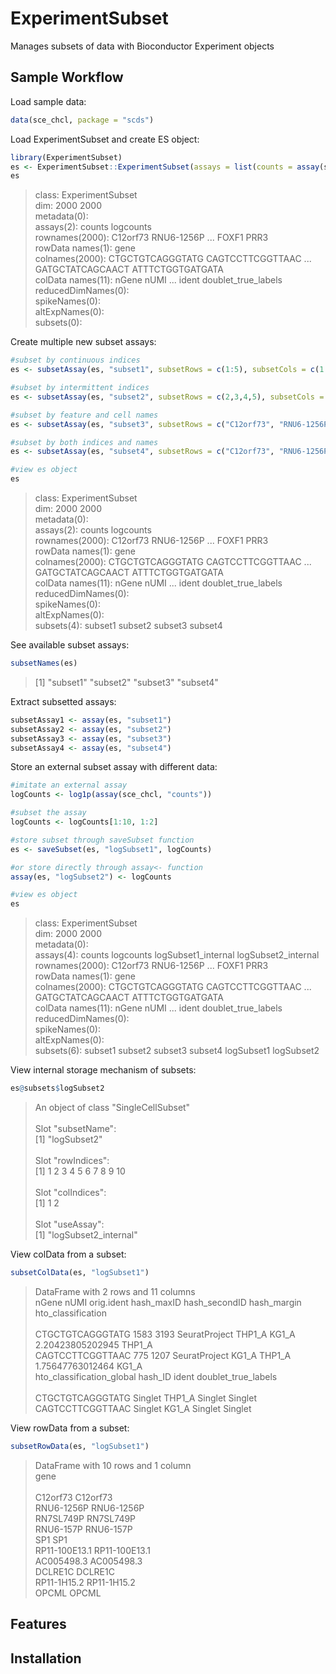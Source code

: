 # ExperimentSubset
Manages subsets of data with Bioconductor Experiment objects

## Sample Workflow
Load sample data:
```r
data(sce_chcl, package = "scds")
```

Load ExperimentSubset and create ES object:
```r
library(ExperimentSubset)
es <- ExperimentSubset::ExperimentSubset(assays = list(counts = assay(sce_chcl, "counts"), logcounts = assay(sce_chcl, "logcounts")), colData=colData(sce_chcl), rowData= rowData(sce_chcl))
es
```
<blockquote>
class: ExperimentSubset</br>
dim: 2000 2000</br> 
metadata(0):</br>
assays(2): counts logcounts</br>
rownames(2000): C12orf73 RNU6-1256P ... FOXF1 PRR3</br>
rowData names(1): gene</br>
colnames(2000): CTGCTGTCAGGGTATG CAGTCCTTCGGTTAAC ... GATGCTATCAGCAACT ATTTCTGGTGATGATA</br>
colData names(11): nGene nUMI ... ident doublet_true_labels</br>
reducedDimNames(0):</br>
spikeNames(0):</br>
altExpNames(0):</br>
subsets(0):
</blockquote>

Create multiple new subset assays:
```r
#subset by continuous indices
es <- subsetAssay(es, "subset1", subsetRows = c(1:5), subsetCols = c(1:3))

#subset by intermittent indices
es <- subsetAssay(es, "subset2", subsetRows = c(2,3,4,5), subsetCols = c(4,5,6))

#subset by feature and cell names
es <- subsetAssay(es, "subset3", subsetRows = c("C12orf73", "RNU6-1256P", "RN7SL749P", "RNU6-157P"), subsetCols = c("CTGCTGTCAGGGTATG", "CAGTCCTTCGGTTAAC"))

#subset by both indices and names
es <- subsetAssay(es, "subset4", subsetRows = c("C12orf73", "RNU6-1256P", "RN7SL749P", "RNU6-157P"), subsetCols = c(1:10))

#view es object
es
```
<blockquote>
class: ExperimentSubset</br>
dim: 2000 2000</br> 
metadata(0):</br>
assays(2): counts logcounts</br>
rownames(2000): C12orf73 RNU6-1256P ... FOXF1 PRR3</br>
rowData names(1): gene</br>
colnames(2000): CTGCTGTCAGGGTATG CAGTCCTTCGGTTAAC ... GATGCTATCAGCAACT ATTTCTGGTGATGATA</br>
colData names(11): nGene nUMI ... ident doublet_true_labels</br>
reducedDimNames(0):</br>
spikeNames(0):</br>
altExpNames(0):</br>
subsets(4): subset1 subset2 subset3 subset4
</blockquote>

See available subset assays:
```r
subsetNames(es)
```
>[1] "subset1" "subset2" "subset3" "subset4"

Extract subsetted assays:
```r
subsetAssay1 <- assay(es, "subset1")
subsetAssay2 <- assay(es, "subset2")
subsetAssay3 <- assay(es, "subset3")
subsetAssay4 <- assay(es, "subset4")
```

Store an external subset assay with different data:
```r
#imitate an external assay
logCounts <- log1p(assay(sce_chcl, "counts"))

#subset the assay
logCounts <- logCounts[1:10, 1:2]

#store subset through saveSubset function
es <- saveSubset(es, "logSubset1", logCounts)

#or store directly through assay<- function
assay(es, "logSubset2") <- logCounts

#view es object
es
```
<blockquote>
class: ExperimentSubset</br>
dim: 2000 2000</br> 
metadata(0):</br>
assays(4): counts logcounts logSubset1_internal logSubset2_internal</br>
rownames(2000): C12orf73 RNU6-1256P ... FOXF1 PRR3</br>
rowData names(1): gene</br>
colnames(2000): CTGCTGTCAGGGTATG CAGTCCTTCGGTTAAC ... GATGCTATCAGCAACT ATTTCTGGTGATGATA</br>
colData names(11): nGene nUMI ... ident doublet_true_labels</br>
reducedDimNames(0):</br>
spikeNames(0):</br>
altExpNames(0):</br>
subsets(6): subset1 subset2 subset3 subset4 logSubset1 logSubset2
</blockquote>

View internal storage mechanism of subsets:
```r
es@subsets$logSubset2
```
<blockquote>
An object of class "SingleCellSubset"</br></br>
Slot "subsetName":</br>
[1] "logSubset2"</br></br>
Slot "rowIndices":</br>
 [1]  1  2  3  4  5  6  7  8  9 10</br></br>
Slot "colIndices":</br>
[1] 1 2</br></br>
Slot "useAssay":</br>
[1] "logSubset2_internal"
</blockquote>

View colData from a subset:
```r
subsetColData(es, "logSubset1")
```
<blockquote>
 DataFrame with 2 rows and 11 columns</br>
                     nGene      nUMI    orig.ident hash_maxID hash_secondID      hash_margin hto_classification</br>
                 <integer> <numeric>      <factor>   <factor>      <factor>        <numeric>           <factor></br>
CTGCTGTCAGGGTATG      1583      3193 SeuratProject     THP1_A         KG1_A 2.20423805202945             THP1_A</br>
CAGTCCTTCGGTTAAC       775      1207 SeuratProject      KG1_A        THP1_A 1.75647763012464              KG1_A</br>
                 hto_classification_global  hash_ID    ident doublet_true_labels</br>
                                  <factor> <factor> <factor>         <character></br>
CTGCTGTCAGGGTATG                   Singlet   THP1_A  Singlet             Singlet</br>
CAGTCCTTCGGTTAAC                   Singlet    KG1_A  Singlet             Singlet
</blockquote>
                                   
View rowData from a subset:
```r
subsetRowData(es, "logSubset1")
```
<blockquote>
 DataFrame with 10 rows and 1 column</br>
                       gene</br>
                <character></br>
C12orf73           C12orf73</br>
RNU6-1256P       RNU6-1256P</br>
RN7SL749P         RN7SL749P</br>
RNU6-157P         RNU6-157P</br>
SP1                     SP1</br>
RP11-100E13.1 RP11-100E13.1</br>
AC005498.3       AC005498.3</br>
DCLRE1C             DCLRE1C</br>
RP11-1H15.2     RP11-1H15.2</br>
OPCML                 OPCML
</blockquote>

## Features

## Installation

